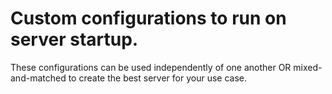 # Custom configurations to run on server startup.
These configurations can be used independently of one another OR mixed-and-matched to create the best server for your use case.